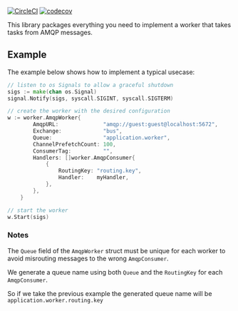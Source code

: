 [![CircleCI](https://circleci.com/gh/transcovo/go-chpr-worker.svg?style=shield)](https://circleci.com/gh/transcovo/go-chpr-worker)
[![codecov](https://codecov.io/gh/transcovo/go-chpr-worker/branch/master/graph/badge.svg)](https://codecov.io/gh/transcovo/go-chpr-worker)


This library packages everything you need to implement a worker that takes tasks
from AMQP messages.

## Example

The example below shows how to implement a typical usecase:

```go
// listen to os Signals to allow a graceful shutdown
sigs := make(chan os.Signal)
signal.Notify(sigs, syscall.SIGINT, syscall.SIGTERM)

// create the worker with the desired configuration
w := worker.AmqpWorker{
		AmqpURL:              "amqp://guest:guest@localhost:5672",
		Exchange:             "bus",
		Queue:                "application.worker",
		ChannelPrefetchCount: 100,
		ConsumerTag:          "",
		Handlers: []worker.AmqpConsumer{
			{
				RoutingKey: "routing.key",
				Handler:    myHandler,
			},
		},
	}

// start the worker
w.Start(sigs)
```

### Notes

The `Queue` field of the `AmqpWorker` struct must be unique for each worker to
avoid misrouting messages to the wrong `AmqpConsumer`.

We generate a queue name using both `Queue` and the `RoutingKey` for
each `AmqpConsumer`.

So if we take the previous example the generated queue name will be
`application.worker.routing.key`
